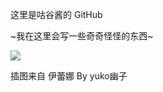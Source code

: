 这里是咕谷酱的 GitHub

~我在这里会写一些奇奇怪怪的东西~

<img src="https://user-images.githubusercontent.com/74496778/173046073-334f1b6d-3261-4c77-9c96-e840498c2359.png" />

插图来自 伊蕾娜 By yuko幽子
